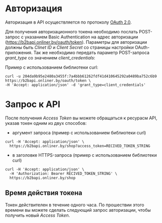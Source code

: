 # Авторизация
Авторизация в API осуществляется по протоколу [OAuth 2.0](http://oauth.net/2/).

Для получения авторизационного токена необходимо послать POST-запрос c указанием Basic Authentication на адрес авторизации (https://b2bapi.onliner.by/oauth/token). Параметры для авторизации должны быть _Clinet ID_ и _Client Secret_ со страницы настройки OAuth-приложения. 
Так же необходимо передать параметр POST-запроса _grant_type_ со значением _client_credentials_:

Пример с использованием библиотеки curl:
```
curl -u 204da9b95e2480a3455f:7a4bbb61262fdf41d410645292a0489ba752c6b9 https://b2bapi.onliner.by/oauth/token \
-H 'Accept: application/json' -d 'grant_type=client_credentials'
```

# Запрос к API
После получения _Access Token_ вы можете обращаться к ресурасм API, указав токен одним из двух способов:

- аргумент запроса (пример с использованием библиотеки curl)
```
curl -H 'Accept: application/json' \
  https://b2bapi.onliner.by/shop?access_token=RECIVED_TOKEN_STRING
```

- в заголовке HTTPS-запроса (пример с использованием библиотеки curl)
```
curl -H 'Accept: application/json' \
  -H 'Authorization: Bearer RECIVED_TOKEN_STRING' \
  https://b2bapi.onliner.by/shop
```

## Время действия токена
Токен действителен в течение одного часа. По прошествии этого времени вы можете сделать следующий запрос авторизации, чтобы получить новый _Access Token_.
